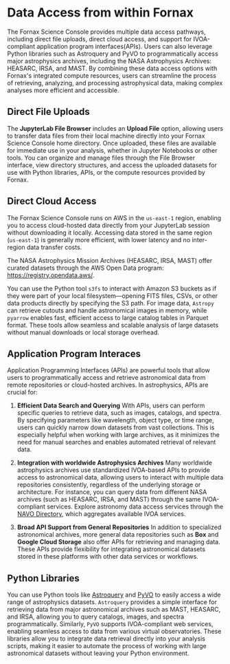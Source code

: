 # Data Access from within Fornax

The Fornax Science Console provides multiple data access pathways, including direct file uploads, direct cloud access, and support for IVOA-compliant application program interfaces(APIs).
Users can also leverage Python libraries such as Astroquery and PyVO to programmatically access major astrophysics archives, including the NASA Astrophysics Archives: HEASARC, IRSA, and MAST.
By combining these data access options with Fornax's integrated compute resources, users can streamline the process of retrieving, analyzing, and processing astrophysical data, making complex analyses more efficient and accessible.

## Direct File Uploads

The **JupyterLab File Browser** includes an **Upload File** option, allowing users to transfer data files from their local machine directly into your Fornax Science Console home directory.
Once uploaded, these files are available for immediate use in your analysis, whether in Jupyter Notebooks or other tools.
You can organize and manage files through the File Browser interface, view directory structures, and access the uploaded datasets for use with Python libraries, APIs, or the compute resources provided by Fornax.

## Direct Cloud Access

The Fornax Science Console runs on AWS in the `us-east-1` region, enabling you to access cloud-hosted data directly from your JupyterLab session without downloading it locally.
Accessing data stored in the same region (`us-east-1`) is generally more efficient, with lower latency and no inter-region data transfer costs. 

The NASA Astrophysics Mission Archives (HEASARC, IRSA, MAST) offer curated datasets through the AWS Open Data program: https://registry.opendata.aws/.

You can use the Python tool `s3fs` to interact with Amazon S3 buckets as if they were part of your local filesystem—opening FITS files, CSVs, or other data products directly by specifying the S3 path.
For image data, `Astropy` can retrieve cutouts and handle astronomical images in memory, while `pyarrow` enables fast, efficient access to large catalog tables in Parquet format.
These tools allow seamless and scalable analysis of large datasets without manual downloads or local storage overhead.

## Application Program Interaces

Application Programming Interfaces (APIs) are powerful tools that allow users to programmatically access and retrieve astronomical data from remote repositories or cloud-hosted archives.
In astrophysics, APIs are crucial for:


1. **Efficient Data Search and Querying**
With APIs, users can perform specific queries to retrieve data, such as images, catalogs, and spectra.
By specifying parameters like wavelength, object type, or time range, users can quickly narrow down datasets from vast collections.
This is especially helpful when working with large archives, as it minimizes the need for manual searches and enables automated retrieval of relevant data.

2. **Integration with worldwide Astrophysics Archives**
Many worldwide astrophysics archives use standardized IVOA-based APIs to provide access to astronomical data, allowing users to interact with multiple data repositories consistently, regardless of the underlying storage or architecture.
For instance, you can query data from different NASA archives (such as HEASARC, IRSA, and MAST) through the same IVOA-compliant services.
Explore astronomy data access services through the [NAVO Directory](https://vao.stsci.edu/directory/keywordsearch.aspx), which aggregates available IVOA services.

3. **Broad API Support from General Repositories**
In addition to specialized astronomical archives, more general data repositories such as **Box** and **Google Cloud Storage** also offer APIs for retrieving and managing data.
These APIs provide flexibility for integrating astronomical datasets stored in these platforms with other data services or workflows.

## Python Libraries

You can use Python tools like [Astroquery](https://astroquery.readthedocs.io/en/latest/) and [PyVO](https://pyvo.readthedocs.io/en/latest/) to easily access a wide range of astrophysics datasets.
`Astroquery` provides a simple interface for retrieving data from major astronomical archives such as MAST, HEASARC, and IRSA, allowing you to query catalogs, images, and spectra programmatically.
Similarly, `PyVO` supports IVOA-compliant web services, enabling seamless access to data from various virtual observatories.
These libraries allow you to integrate data retrieval directly into your analysis scripts, making it easier to automate the process of working with large astronomical datasets without leaving your Python environment.
